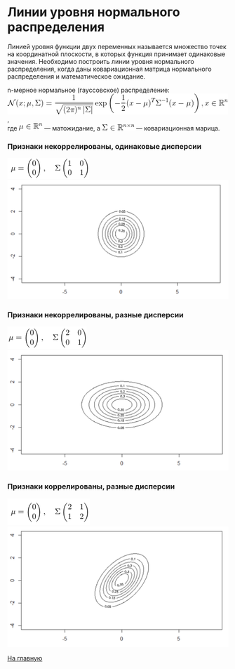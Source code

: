 # Линии уровня нормального распределения

Линией уровня функции двух переменных называется множество точек на координатной плоскости, в которых функция принимает одинаковые значения. Необходимо построить линии уровня нормального распределения, когда даны ковариационная матрица нормального распределения и математическое ожидание.

n-мерное нормальное (гауссовское) распределение:
<br/>
<img src="nd_1.gif">,
<br/>
где <img src="nd_2.gif"> — матожидание, а <img src="nd_3.gif"> — ковариационная марица.

### Признаки некоррелированы, одинаковые дисперсии

<img src="uss.png">
<img src="uncorrelated_same_disp.png" width="600">

### Признаки некоррелированы, разные дисперсии

<img src="uds.png">
<img src="uncorrelated_diff_disp.png" width="600">

### Признаки коррелированы, разные дисперсии

<img src="cds.png">
<img src="correlated_diff_disp.png" width="600">

<a href="https://github.com/davilexx/ml1">На главную</a>
